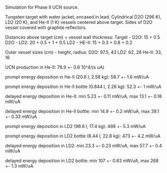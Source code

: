 Simulation for Phase II UCN source.

Tungsten target with water jacket, encased in lead.
Cylindrical D2O (296 K), LD2 (20 K), and He-II (1 K) vessels centered above target.
Sides of D2O vessel covered with graphite reflectors.

Distances above target (cm) + vessel wall thickness:
Target - D2O: 15 + 0.5
D2O - LD2: 20 + 0.5 + 1 + 0.5
LD2 - HE-II: 15 + 0.3 + 0.8 + 0.2

Outer vessel sizes (cm) - height, radius:
D2O: 97.5, 43
LD2: 62, 28
He-II: 33, 16

UCN production in He-II:
78.9 +- 0.6 10^4/(s uA)

prompt energy deposition in He-II (20.6 l, 2.58 kg):
58.7 +- 1.6 mW/uA

prompt energy deposition in He-II bottle (0.844 l, 2.28 kg):
52.3 +- 1 mW/uA

delayed energy deposition in He-II:
min 5.23 +- 0.11 mW/uA, max 13.1 +- 0.18 mW/uA

delayed energy deposition in He-II bottle:
min 14.9 +- 0.2 mW/uA, max 39.1 +- 0.33 mW/uA

prompt energy deposition in LD2 (96.6 l, 17.4 kg):
488 +- 5.3 mW/uA

prompt energy deposition in LD2 bottle (8.44 l, 22.8 kg):
473 +- 4.2 mW/uA

delayed energy deposition in LD2:
min 23.3 +- 0.23 mW/uA, max 57.7 +- 0.4 mW/uA

delayed energy deposition in LD2 bottle:
min 107 +- 0.63 mW/uA, max 268 +- 1.3 mW/uA

